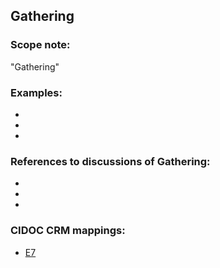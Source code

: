 
## Gathering

###  Scope note: 
"Gathering" 

### Examples: 

* 

* 

* 


### References to discussions of Gathering:

* 

* 

* 

### CIDOC CRM mappings: 

* [E7](http://www.cidoc-crm.org/Entity/E7-Activity/Version-6.2.1)


